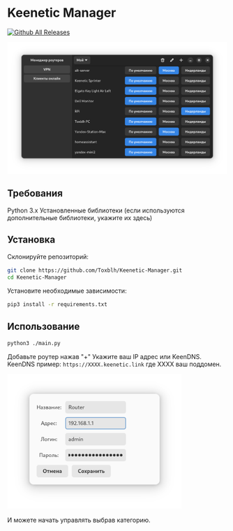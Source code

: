 # Keenetic Manager 
[![Github All Releases](https://img.shields.io/github/downloads/Toxblh/Keenetic-Manager/total.svg)](https://github.com/Toxblh/Keenetic-Manager/releases)

<img src="./assets/shot.png" alt="Keenetic Manager" width="800">

## Требования
Python 3.x
Установленные библиотеки (если используются дополнительные библиотеки, укажите их здесь)

## Установка

Склонируйте репозиторий:
```bash
git clone https://github.com/Toxblh/Keenetic-Manager.git
cd Keenetic-Manager
```

Установите необходимые зависимости:
```bash
pip3 install -r requirements.txt
```

## Использование

```bash
python3 ./main.py
```

Добавьте роутер нажав "+"
Укажите ваш IP адрес или KeenDNS.
KeenDNS пример: `https://XXXX.keenetic.link` где XXXX ваш поддомен.

<img src="./assets/login.png" alt="Keenetic Manager" width="400">

И можете начать управлять выбрав категорию.
